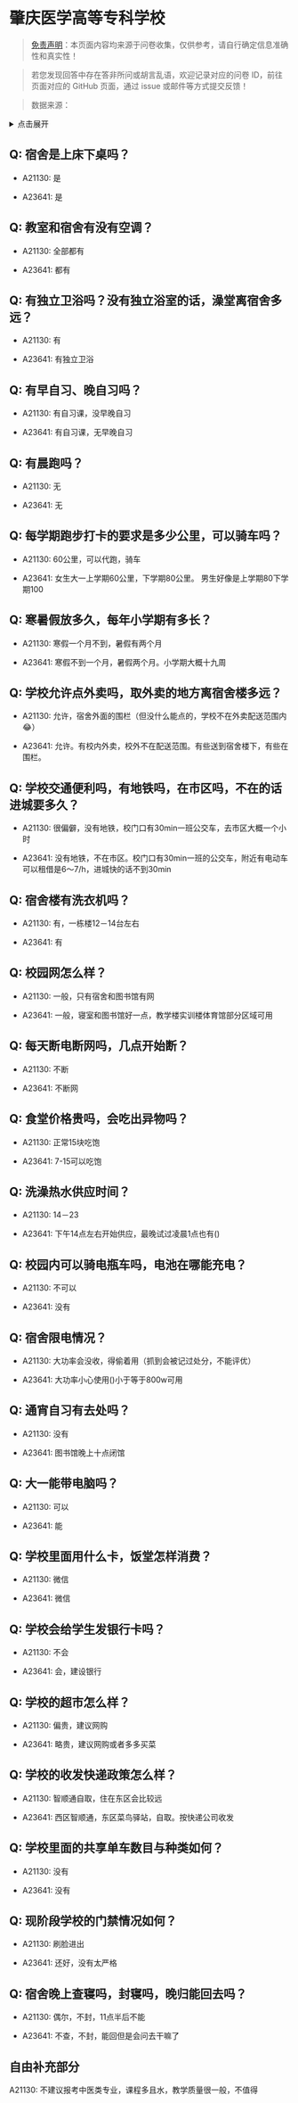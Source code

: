 # 肇庆医学高等专科学校

> [免责声明](https://colleges.chat/#_3)：本页面内容均来源于问卷收集，仅供参考，请自行确定信息准确性和真实性！

> 若您发现回答中存在答非所问或胡言乱语，欢迎记录对应的问卷 ID，前往页面对应的 GitHub 页面，通过 issue 或邮件等方式提交反馈！

> 数据来源：

<details><summary>点击展开</summary>
<ul>
<li>A21130: 匿名 (2023 年 10 月)</li>
<li>A23641: 匿名 (2024 年 06 月)</li>
</ul>
</details>

## Q: 宿舍是上床下桌吗？

- A21130: 是

- A23641: 是

## Q: 教室和宿舍有没有空调？

- A21130: 全部都有

- A23641: 都有

## Q: 有独立卫浴吗？没有独立浴室的话，澡堂离宿舍多远？

- A21130: 有

- A23641: 有独立卫浴

## Q: 有早自习、晚自习吗？

- A21130: 有自习课，没早晚自习

- A23641: 有自习课，无早晚自习

## Q: 有晨跑吗？

- A21130: 无

- A23641: 无

## Q: 每学期跑步打卡的要求是多少公里，可以骑车吗？

- A21130: 60公里，可以代跑，骑车

- A23641: 女生大一上学期60公里，下学期80公里。
男生好像是上学期80下学期100

## Q: 寒暑假放多久，每年小学期有多长？

- A21130: 寒假一个月不到，暑假有两个月

- A23641: 寒假不到一个月，暑假两个月。小学期大概十九周

## Q: 学校允许点外卖吗，取外卖的地方离宿舍楼多远？

- A21130: 允许，宿舍外面的围栏（但没什么能点的，学校不在外卖配送范围内😂）

- A23641: 允许。有校内外卖，校外不在配送范围。有些送到宿舍楼下，有些在围栏。

## Q: 学校交通便利吗，有地铁吗，在市区吗，不在的话进城要多久？

- A21130: 很偏僻，没有地铁，校门口有30min一班公交车，去市区大概一个小时

- A23641: 没有地铁，不在市区。校门口有30min一班的公交车，附近有电动车可以租借是6～7/h，进城快的话不到30min

## Q: 宿舍楼有洗衣机吗？

- A21130: 有，一栋楼12－14台左右

- A23641: 有

## Q: 校园网怎么样？

- A21130: 一般，只有宿舍和图书馆有网

- A23641: 一般，寝室和图书馆好一点，教学楼实训楼体育馆部分区域可用

## Q: 每天断电断网吗，几点开始断？

- A21130: 不断

- A23641: 不断网

## Q: 食堂价格贵吗，会吃出异物吗？

- A21130: 正常15块吃饱

- A23641: 7-15可以吃饱

## Q: 洗澡热水供应时间？

- A21130: 14－23

- A23641: 下午14点左右开始供应，最晚试过凌晨1点也有()

## Q: 校园内可以骑电瓶车吗，电池在哪能充电？

- A21130: 不可以

- A23641: 没有

## Q: 宿舍限电情况？

- A21130: 大功率会没收，得偷着用（抓到会被记过处分，不能评优）

- A23641: 大功率小心使用()小于等于800w可用

## Q: 通宵自习有去处吗？

- A21130: 没有

- A23641: 图书馆晚上十点闭馆

## Q: 大一能带电脑吗？

- A21130: 可以

- A23641: 能

## Q: 学校里面用什么卡，饭堂怎样消费？

- A21130: 微信

- A23641: 微信

## Q: 学校会给学生发银行卡吗？

- A21130: 不会

- A23641: 会，建设银行

## Q: 学校的超市怎么样？

- A21130: 偏贵，建议网购

- A23641: 略贵，建议网购或者多多买菜

## Q: 学校的收发快递政策怎么样？

- A21130: 智顺通自取，住在东区会比较远

- A23641: 西区智顺通，东区菜鸟驿站，自取。按快递公司收发

## Q: 学校里面的共享单车数目与种类如何？

- A21130: 没有

- A23641: 没有

## Q: 现阶段学校的门禁情况如何？

- A21130: 刷脸进出

- A23641: 还好，没有太严格

## Q: 宿舍晚上查寝吗，封寝吗，晚归能回去吗？

- A21130: 偶尔，不封，11点半后不能

- A23641: 不查，不封，能回但是会问去干嘛了

## 自由补充部分

A21130: 不建议报考中医类专业，课程多且水，教学质量很一般，不值得